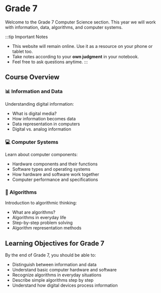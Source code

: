 # Grade 7

Welcome to the Grade 7 Computer Science section. This year we will work with information, data, algorithms, and computer systems.

:::tip Important Notes
- This website will remain online. Use it as a resource on your phone or tablet too.
- Take notes according to your **own judgment** in your notebook.
- Feel free to ask questions anytime.
:::

## Course Overview

### 📊 Information and Data
Understanding digital information:
- What is digital media?
- How information becomes data
- Data representation in computers
- Digital vs. analog information

### 💻 Computer Systems
Learn about computer components:
- Hardware components and their functions
- Software types and operating systems
- How hardware and software work together
- Computer performance and specifications

### 🔄 Algorithms
Introduction to algorithmic thinking:
- What are algorithms?
- Algorithms in everyday life
- Step-by-step problem solving
- Algorithm representation methods

## Learning Objectives for Grade 7

By the end of Grade 7, you should be able to:
- Distinguish between information and data
- Understand basic computer hardware and software
- Recognize algorithms in everyday situations
- Describe simple algorithms step by step
- Understand how digital devices process information
